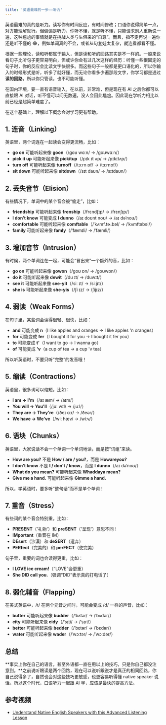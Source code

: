 ```yaml
---
title: '英语最难的一步——听力'
---
```


英语最难的真的是听力。读写你有时间反应，有时间修改；口语你说得简单一点，对方能理解就行。但偏偏是听力，你听不懂，就是听不懂，只能请求别人重新说一遍，这种尴尬的事情就是在挑战人类与生俱来的“自尊”。而且，指不定再说一遍你还是听不懂的 😂，例如单词真的不会，或者从句套娃太复杂，就连看都看不懂。

根据一些理论，读和听都属于输入，但是读和听的回路其实是不一样的。一般来说看句子比听句子更容易明白，但或许你会有过几次这样的经历：听懂一些很固定的句子时，你的反应会比读文字快很多。而这些句子一般都是更口语化的，所以你输入的时候形式是听，听多了就好懂，而无论你看多少遍那段文字，你学习都是通过**读的回路**，所以你只管读，也不可能听懂。

在国内环境，要一直有语音输入，在以前，非常难，但是现在有 AI 之后你都可以直接跟 AI 对话，听不懂可以问无数遍，没人会因此尴尬。因此现在学听力相比以前已经是超简单难度了。

在这个基础上，理解以下概念会对学习更有帮助。

## 1. 连音（Linking）

英语里，两个词连在一起读会变得更流畅，比如：

- **go on** 可能听起来像 **goon**（/ɡoʊ wɑːn/ → /ɡoʊwɑːn/）
- **pick it up** 可能听起来像 **pickitup**（/pɪk ɪt ʌp/ → /pɪkɪtʌp/）
- **turn off** 可能听起来像 **turnoff**（/tɜːrn ɒf/ → /tɜːrnɒf/）
- **sit down** 可能听起来像 **sitdown**（/sɪt daʊn/ → /sɪtdaʊn/）

## 2. 丢失音节（Elision）

有些情况下，单词中的某个音会被“偷走”，比如：

- **friendship** 可能听起来像 **frenship**（/frɛndʃɪp/ → /frɛnʃɪp/）
- **I don’t know** 可能变成 **I dunno**（/aɪ doʊnt noʊ/ → /aɪ dəˈnoʊ/）
- **comfortable** 可能听起来像 **comftable**（/ˈkʌmf.tɚ.bəl/ → /ˈkʌmftəbəl/）
- **family** 可能听起来像 **famly**（/ˈfæmɪli/ → /ˈfæmli/）

## 3. 增加音节（Intrusion）

有时候，两个单词连在一起，可能会“冒出来”一个额外的音，比如：

- **go on** 可能听起来像 **gowon**（/ɡoʊ ɒn/ → /ɡoʊwɒn/）
- **do it** 可能听起来像 **dewit**（/du ɪt/ → /duwɪt/）
- **see it** 可能听起来像 **see-yit**（/siː ɪt/ → /siːjɪt/）
- **she is** 可能听起来像 **she-yis**（/ʃi ɪz/ → /ʃijɪz/）

## 4. 弱读（Weak Forms）

在句子里，某些词会读得很轻、很快，比如：

- **and** 可能变成 **n**（I like apples and oranges → I like apples 'n oranges）
- **for** 可能变成 **fer**（I bought it for you → I bought it fer you）
- **to** 可能变成 **t'**（I want to go → I wanna go）
- **of** 可能变成 **'v**（a cup of tea → a cup 'v tea）

所以听英语时，不要只听“完整”的发音哦！

## 5. 缩读（Contractions）

英语里，很多词可以缩短，比如：

- **I am → I'm**（/aɪ æm/ → /aɪm/）
- **You will → You'll**（/juː wɪl/ → /juːl/）
- **They are → They're**（/ðeɪ ɑːr/ → /ðeər/）
- **We have → We've**（/wiː hæv/ → /wiːv/）

## 6. 语块（Chunks）

英语里，大家说话不会一个单词一个单词地读，而是按“词组”来读。

- **How are you?** 不是 **How / are / you?**，而是 **Howareyou?**
- **I don’t know** 不是 **I / don’t / know**，而是 **I dunno**（/aɪ dəˈnoʊ/）
- **What do you mean?** 可能听起来像 **Whaddaya mean?**
- **Give me a hand.** 可能听起来像 **Gimme a hand.**

所以，学英语时，要多听“整句话”而不是单个单词！

## 7. 重音（Stress）

有些词的某个音会特别重，比如：

- **PRESENT**（'礼物'）和 **preSENT**（'呈现'）意思不同！
- **IMportant**（重音在 IM）
- **DEsert**（沙漠）和 **deSERT**（遗弃）
- **PERfect**（完美的）和 **perFECT**（使完美）

句子里，重要的词也会读得更重，比如：

- **I LOVE ice cream!**（“LOVE”会更重）
- **She DID call you.**（强调“DID”表示真的打电话了）

## 8. 弱化辅音（Flapping）

在美式英语中，/t/ 在两个元音之间时，可能会变成 /d/ 一样的声音，比如：

- **butter** 可能听起来像 **budder**（/ˈbʌtər/ → /ˈbʌdər/）
- **city** 可能听起来像 **cidy**（/ˈsɪti/ → /ˈsɪɾi/）
- **better** 可能听起来像 **bedder**（/ˈbɛtər/ → /ˈbɛdər/）
- **water** 可能听起来像 **wader**（/ˈwɔːtər/ → /ˈwɔːdər/）

## 总结

**事实上你在自己的语言，甚至外语都一直在用以上的技巧，只是你自己都没注意到。**之前说听跟读是两个回路，现在可以说听跟说才是真正的相同回路，你自己说得多了，自然也会对这些技巧更敏感，也更容易听得懂 native speaker 说话。所以这个时代，口语听力一起跟 AI 学，应该是最快的提高方法。

## 参考视频

- [Understand Native English Speakers with this Advanced Listening Lesson](https://www.youtube.com/watch?v=D6_qpaSxAQc)
